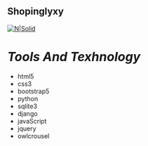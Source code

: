 ## Shopinglyxy

[![N|Solid](https://www.djangoproject.com/m/img/logos/django-logo-negative.png)]()



# _Tools And Texhnology_

- html5
- css3
- bootstrap5
- python
- sqlite3
- django
- javaScript
- jquery
- owlcrousel



